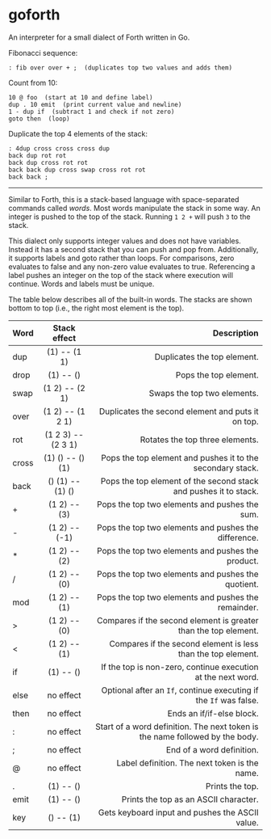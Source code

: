# goforth

An interpreter for a small dialect of Forth written in Go.

Fibonacci sequence:
```
: fib over over + ;  (duplicates top two values and adds them)
```

Count from 10:
```
10 @ foo  (start at 10 and define label)
dup . 10 emit  (print current value and newline)
1 - dup if  (subtract 1 and check if not zero)
goto then  (loop)
```

Duplicate the top 4 elements of the stack:
```
: 4dup cross cross cross dup 
back dup rot rot 
back dup cross rot rot 
back back dup cross swap cross rot rot 
back back ;
```

---

Similar to Forth, this is a stack-based language with space-separated commands called _words_. Most words manipulate the stack in some way. An integer is pushed to the top of the stack. Running `1 2 +` will push `3` to the stack.

This dialect only supports integer values and does not have variables. Instead it has a second stack that you can push and pop from. Additionally, it supports labels and goto rather than loops. For comparisons, zero evaluates to false and any non-zero value evaluates to true. Referencing a label pushes an integer on the top of the stack where execution will continue. Words and labels must be unique.

The table below describes all of the built-in words. The stacks are shown bottom to top (i.e., the right most element is the top).

| Word       | Stack effect          | Description |
| ------------- |:-------------:| -----:|
| dup      | (1) -- (1 1) | Duplicates the top element. |
| drop     | (1) -- ()  | Pops the top element. |
| swap | (1 2) -- (2 1)    | Swaps the top two elements. |
| over      | (1 2) -- (1 2 1) | Duplicates the second element and puts it on top. |
| rot     | (1 2 3) -- (2 3 1)  | Rotates the top three elements. |
| cross      | (1) () -- () (1) | Pops the top element and pushes it to the secondary stack. |
| back     | () (1) -- (1) ()  | Pops the top element of the second stack and pushes it to stack. |
| + | (1 2) -- (3)  | Pops the top two elements and pushes the sum. |
| - | (1 2) -- (-1)  | Pops the top two elements and pushes the difference. |
| * | (1 2) -- (2)  | Pops the top two elements and pushes the product. |
| / | (1 2) -- (0)  | Pops the top two elements and pushes the quotient. |
| mod | (1 2) -- (1) | Pops the top two elements and pushes the remainder. |
| >     | (1 2) -- (0)  | Compares if the second element is greater than the top element. |
| < | (1 2) -- (1) | Compares if the second element is less than the top element. |
| if | (1) -- () | If the top is non-zero, continue execution at the next word. |
| else | no effect | Optional after an `If`, continue executing if the `If` was false.  |
| then | no effect | Ends an if/if-else block. |
| : | no effect | Start of a word definition. The next token is the name followed by the body. |
| ; | no effect | End of a word definition. |
| @ | no effect | Label definition. The next token is the name. |
| . | (1) -- () | Prints the top. |
| emit | (1) -- () | Prints the top as an ASCII character. |
| key | () -- (1) | Gets keyboard input and pushes the ASCII value. |
